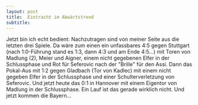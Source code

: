 ```yaml
---
layout: post
title:  Eintracht im Abwärtstrend
subtitle:  
---
```


Jetzt bin ich echt bedient: Nachzutragen sind von meiner Seite aus die letzten drei Spiele. Da wäre zum einen ein unfassbares 4:5 gegen Stuttgart (nach 1:0-Führung stand es 1:3, dann 4:3 und am Ende 4:5...) mit Toren von Madlung (2), Meier und Aigner, einem nicht gegebenen Elfer in der Schlussphase und Rot für Seferovic nach der "Brille" für den Assi. Dann das Pokal-Aus mit 1:2 gegen Gladbach (Tor von Kadlec) mit einem nicht gegeben Elfer in der Schlussphase und einer Schulterverletzung von Seferovic. Und jetzt heute das 0:1 in Hannover mit einem Eigentor von Madlung in der Schlussphase. Ein Lauf ist das gerade wirklich nicht. Und jetzt kommen die Bayern...


